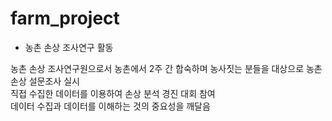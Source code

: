 # farm_project

- 농촌 손상 조사연구 활동

농촌 손상 조사연구원으로서 농촌에서 2주 간 합숙하며 농사짓는 분들을 대상으로 농촌 손상 설문조사 실시  
직접 수집한 데이터를 이용하여 손상 분석 경진 대회 참여  
데이터 수집과 데이터를 이해하는 것의 중요성을 깨달음
